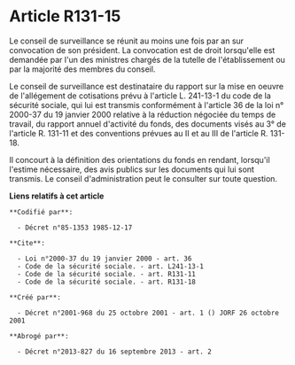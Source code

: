 # Article R131-15

Le conseil de surveillance se réunit au moins une fois par an sur convocation de son président. La convocation est de droit
lorsqu'elle est demandée par l'un des ministres chargés de la tutelle de l'établissement ou par la majorité des membres du
conseil.

Le conseil de surveillance est destinataire du rapport sur la mise en oeuvre de l'allégement de cotisations prévu à l'article
L. 241-13-1 du code de la sécurité sociale, qui lui est transmis conformément à l'article 36 de la loi n° 2000-37 du 19
janvier 2000 relative à la réduction négociée du temps de travail, du rapport annuel d'activité du fonds, des documents visés
au 3° de l'article R. 131-11 et des conventions prévues au II et au III de l'article R. 131-18.

Il concourt à la définition des orientations du fonds en rendant, lorsqu'il l'estime nécessaire, des avis publics sur les
documents qui lui sont transmis. Le conseil d'administration peut le consulter sur toute question.

**Liens relatifs à cet article**

	**Codifié par**:

	  - Décret n°85-1353 1985-12-17

	**Cite**:

	  - Loi n°2000-37 du 19 janvier 2000 - art. 36
	  - Code de la sécurité sociale. - art. L241-13-1
	  - Code de la sécurité sociale. - art. R131-11
	  - Code de la sécurité sociale. - art. R131-18

	**Créé par**:

	  - Décret n°2001-968 du 25 octobre 2001 - art. 1 () JORF 26 octobre 2001

	**Abrogé par**:

	  - Décret n°2013-827 du 16 septembre 2013 - art. 2
